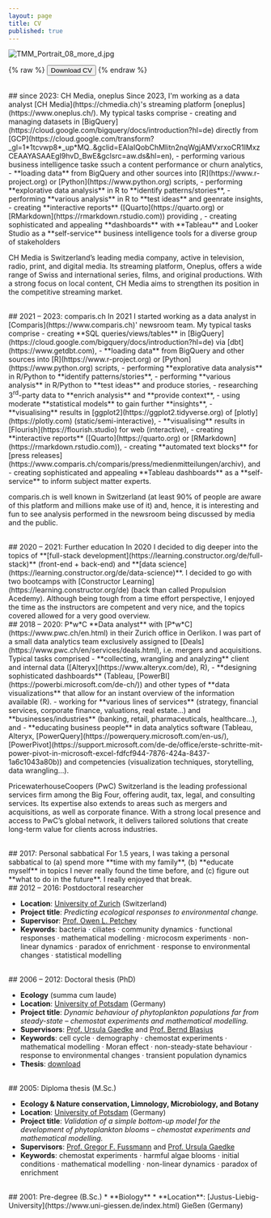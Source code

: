 ```yaml
---
layout: page
title: CV
published: true
---
```

![TMM_Portrait_08_more_d.jpg]({{site.baseurl}}/img/TMM_Portrait_08_more_d.jpg)

{% raw %}
<button class="button" onclick="window.open('/CV_Thomas_Massie.pdf')">Download CV</button>
{% endraw %}

<br>
## since 2023: CH Media, oneplus
Since 2023, I'm working as a data analyst [CH Media](https://chmedia.ch)'s streaming platform [oneplus](https://www.oneplus.ch/). My typical tasks comprise
- creating and managing datasets in [BigQuery](https://cloud.google.com/bigquery/docs/introduction?hl=de) directly from [GCP](https://cloud.google.com/transform?_gl=1*1tcvwp8*_up*MQ..&gclid=EAIaIQobChMIitn2nqWgjAMVxrxoCR1IMxzCEAAYASAAEgI9hvD_BwE&gclsrc=aw.ds&hl=en),
- performing various business intelligence taske ssuch a content performance or churn analytics,
- **loading data** from BigQuery and other sources into [R](https://www.r-project.org) or [Python](https://www.python.org) scripts,
- performing **explorative data analysis** in R to **identify patterns/stories**,
- performing **various analysis** in R to **test ideas** and geenrate insights,
- creating **interactive reports** ([Quarto](https://quarto.org) or [RMarkdown](https://rmarkdown.rstudio.com)) providing ,
- creating sophisticated and appealing **dashboards** with **Tableau** and Looker Studio as a **self-service** business intelligence tools for a diverse group of stakeholders

CH Media is Switzerland’s leading media company, active in television, radio, print, and digital media. Its streaming platform, Oneplus, offers a wide range of Swiss and international series, films, and original productions. With a strong focus on local content, CH Media aims to strengthen its position in the competitive streaming market.


<br>
## 2021 – 2023: comparis.ch
In 2021 I started working as a data analyst in [Comparis](https://www.comparis.ch)' newsroom team. My typical tasks comprise
- creating **SQL queries/views/tables** in [BigQuery](https://cloud.google.com/bigquery/docs/introduction?hl=de) via [dbt](https://www.getdbt.com),
- **loading data** from BigQuery and other sources into [R](https://www.r-project.org) or [Python](https://www.python.org) scripts,
- performing **explorative data analysis** in R/Python to **identify patterns/stories**,
- performing **various analysis** in R/Python to **test ideas** and produce stories,
- researching 3<sup>rd</sup>-party data to **enrich analysis** and **provide context**,
- using moderate **statistical models** to gain further **insights**,
- **visualising** results in [ggplot2](https://ggplot2.tidyverse.org) of [plotly](https://plotly.com) (static/semi-interactive),
- **visualising** results in [Flourish](https://flourish.studio) for web (interactive),
- creating **interactive reports** ([Quarto](https://quarto.org) or [RMarkdown](https://rmarkdown.rstudio.com)),
- creating **automated text blocks** for [press releases](https://www.comparis.ch/comparis/press/medienmitteilungen/archiv), and
- creating sophisticated and appealing **Tableau dashboards** as a **self-service** to inform subject matter experts.

comparis.ch is well known in Switzerland (at least 90% of people are aware of this platform and millions make use of it) and, hence, it is interesting and fun to see analysis performed in the newsroom being discussed by media and the public.

<br>
## 2020 – 2021: Further education
In 2020 I decided to dig deeper into the topics of **[full-stack development](https://learning.constructor.org/de/full-stack)** (front-end + back-end) and **[data science](https://learning.constructor.org/de/data-science)**. I decided to go with two bootcamps with [Constructor Learning](https://learning.constructor.org/de) (back than called Propulsion Acedemy). Although being tough from a time effort perspective, I enjoyed the time as the instructors are competent and very nice, and the topics covered allowed for a very good overview.

<br>
## 2018 – 2020: P*w*C
**Data analyst** with [P*w*C](https://www.pwc.ch/en.html) in their Zurich office in Oerlikon. I was part of a small data analytics team exclusively assigned to [Deals](https://www.pwc.ch/en/services/deals.html), i.e. mergers and acquisitions. Typical tasks comprised
- **collecting, wrangling and analyzing** client and internal data ([Alteryx](https://www.alteryx.com/de), R),
- **designing sophisticated dashboards** (Tableau, [PowerBI](https://powerbi.microsoft.com/de-ch/)) and other types of **data visualizations** that allow for an instant overview of the information available (R).
- working for **various lines of services** (strategy, financial services, corporate finance, valuations, real estate…) and **businesses/industries** (banking, retail, pharmaceuticals, healthcare…), and
- **educating business people** in data analytics software (Tableau, Alteryx, [PowerQuery](https://powerquery.microsoft.com/en-us/), [PowerPivot](https://support.microsoft.com/de-de/office/erste-schritte-mit-power-pivot-in-microsoft-excel-fdfcf944-7876-424a-8437-1a6c1043a80b)) and competencies (visualization techniques, storytelling, data wrangling…).

PricewaterhouseCoopers (PwC) Switzerland is the leading professional services firm among the Big Four, offering audit, tax, legal, and consulting services. Its expertise also extends to areas such as mergers and acquisitions, as well as corporate finance. With a strong local presence and access to PwC’s global network, it delivers tailored solutions that create long-term value for clients across industries.
<!--My tasks comprise (a) **designing visualisations** to communicate internal and client data efficiently and effectively - mostly in form of interactive dashboards using [Tableau](https://www.tableau.com/), (b) **educating** the Deals team in various data analytics softwares and competencies, and (c) helping them with their **daily project work**.-->

<br>
## 2017: Personal sabbatical
For 1.5 years, I was taking a personal sabbatical to (a) spend more **time with my family**, (b) **educate myself** in topics I never really found the time before, and (c) figure out **what to do in the future**. I really enjoyed that break.

<br>
## 2012 – 2016: Postdoctoral researcher

<!--- In my postdoc project I dealed with the response behaviour of ecological communities to environmental changes. I approached this topic by performing experiments with microbial communities being . --->

* **Location**: [University of Zurich](https://www.uzh.ch/en.html) (Switzerland)
* **Project title**: _Predicting ecological responses to environmental change._
* **Supervisor**: [Prof. Owen L. Petchey](http://www.ieu.uzh.ch/en/staff/member/petchey_owen.htm)
* **Keywords**: bacteria · ciliates · community dynamics · functional responses · mathematical modelling · microcosm experiments · non-linear dynamics · paradox of enrichment · response to environmental changes · statistical modelling  

<br>
## 2006 – 2012: Doctoral thesis (PhD)

<!--- Phytoplankton consists of microorganisms mostly belonging to the realm of plants. --->

* **Ecology** (summa cum laude)
* **Location**: [University of Potsdam](http://www.uni-potsdam.de/) (Germany)
* **Project title**: _Dynamic behaviour of phytoplankton populations far from steady-state – chemostat experiments and mathematical modelling._
* **Supervisors**: [Prof. Ursula Gaedke](https://www.uni-potsdam.de/ibb-ecology/mitarbeiterinnen/prof-dr-ursula-gaedke.html) and [Prof. Bernd Blasius](https://www.icbm.de/mathematische-modellierung/)
* **Keywords**: cell cycle · demography · chemostat experiments · mathematical modelling · Moran effect · non-steady-state behaviour · response to environmental changes · transient population dynamics
* **Thesis**: [download](https://publishup.uni-potsdam.de/opus4-ubp/frontdoor/deliver/index/docId/5618/file/massie_diss.pdf)  

<br>
## 2005: Diploma thesis (M.Sc.)

<!--- I received my diploma in Biology in 2005 by successfully graduating in the subjects Ecology & Nature conservation, Limnology, Microbiology, and Botany. In my diploma thesis I dealed with the occurence of harmful algae blooms (HABs), i.e., mass occurrences of specific (phyto-)plankton species that can cause harm to people and other species sharing the same environment. HABs occur almost everywhere on earth, in marine and fresh water environments. --->

* **Ecology & Nature conservation, Limnology, Microbiology, and Botany**
* **Location**: [University of Potsdam](http://www.uni-potsdam.de/) (Germany)
* **Project title**: _Validation of a simple bottom-up model for the development of phytoplankton blooms – chemostat experiments and mathematical modelling._
* **Supervisors**: [Prof. Gregor F. Fussmann](https://www.mcgill.ca/cambam/people/ecology-and-evolutionary-biological-group/fussmann-gregor) and [Prof. Ursula Gaedke](https://www.uni-potsdam.de/ibb-ecology/mitarbeiterinnen/prof-dr-ursula-gaedke.html)
* **Keywords**: chemostat experiments · harmful algae blooms · initial conditions · mathematical modelling · non-linear dynamics · paradox of enrichment   

<br>
## 2001: Pre-degree (B.Sc.)
* **Biology**  
* **Location**: [Justus-Liebig-University](https://www.uni-giessen.de/index.html) Gießen (Germany)
